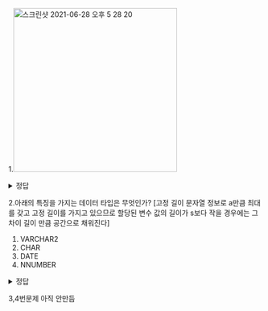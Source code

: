 1.<img width="325" alt="스크린샷 2021-06-28 오후 5 28 20" src="https://user-images.githubusercontent.com/84062336/123605640-05f9f400-d837-11eb-9263-4f108dde0835.png">
<details>
   <summary> 정답 </summary>
   <div markdown= "1">
   FROM -  WHERE - GROPU BY - HAVING - SELECT - ORDER BY
   </div>
   </details>
   
2.아래의 특징을 가지는 데이터 타입은 무엇인가?
   [고정 길이 문자열 정보로 a만큼 최대를 갖고 고정 길이를 가지고 있으므로 할당된
   변수 값의 길이가 s보다 작을 경우에는 그 차이 길이 만큼 공간으로 채워진다]
   1. VARCHAR2
   2. CHAR
   3. DATE
   4. NNUMBER
<details>
   <summary> 정답 </summary>
   <div markdown= "1">
   2
   </div>
   </details>
   
3,4번문제 아직 안만듬


